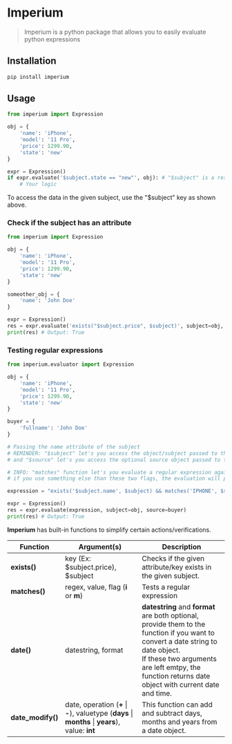 # Imperium
> Imperium is a python package that allows you to easily evaluate python expressions

## Installation
```bash
pip install imperium
```

## Usage
```python
from imperium import Expression

obj = {
    'name': 'iPhone',
    'model': '11 Pro',
    'price': 1299.90,
    'state': 'new'
}

expr = Expression()
if expr.evaluate('$subject.state == "new"', obj): # "$subject" is a reserved key
    # Your logic
```
To access the data in the given subject, use the "$subject" key as shown above.

### Check if the subject has an attribute
```python
from imperium import Expression

obj = {
    'name': 'iPhone',
    'model': '11 Pro',
    'price': 1299.90,
    'state': 'new'
}

someother_obj = {
    'name': 'John Doe'
}

expr = Expression()
res = expr.evaluate('exists("$subject.price", $subject)', subject=obj, source=someother_obj) # REMINDER: "$subject" key let's you access the object that you passed to the evaluate method (obj in this case)
print(res) # Output: True
```

### Testing regular expressions
```python
from imperium.evaluator import Expression

obj = {
    'name': 'iPhone',
    'model': '11 Pro',
    'price': 1299.90,
    'state': 'new'
}

buyer = {
    'fullname': 'John Doe'
}

# Passing the name attribute of the subject
# REMINDER: "$subject" let's you access the object/subject passed to the evaluate method (obj in this case)
# and "$source" let's you access the optional source object passed to the evaluate method 

# INFO: "matches" function let's you evaluate a regular expression against a value, note that the supported flag are "i" and "m"
# if you use something else than these two flags, the evaluation will procede by ignoring the flag since it didn't recognize it.

expression = "exists('$subject.name', $subject) && matches('IPHONE', $subject['name'], 'i')"

expr = Expression()
res = expr.evaluate(expression, subject=obj, source=buyer)
print(res) # Output: True
```

**Imperium** has built-in functions to simplify certain actions/verifications.

Function            |   Argument(s)                                             |   Description
--------------------|-----------------------------------------------------------|----------------
**exists()**        | key (Ex: $subject.price), $subject                        | Checks if the given attribute/key exists in the given subject.
**matches()**       | regex, value, flag (**i** or **m**)                       | Tests a regular expression
**date()**          | datestring, format                                        | **datestring** and **format** are both optional, provide them to the function if you want to convert a date string to date object. <br> If these two arguments are left emtpy, the function returns date object with current date and time.
**date_modify()**   | date, operation (**+** \| **-**), valuetype (**days** \| **months** \| **years**), value: **int**  | This function can add and subtract days, months and years from a date object.